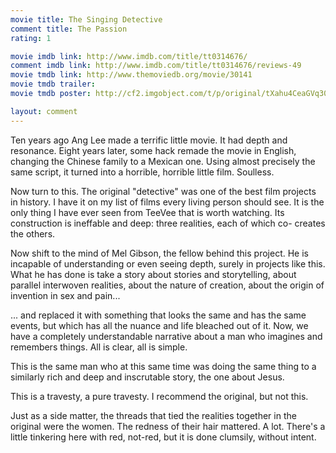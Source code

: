 ```yaml
---
movie title: The Singing Detective
comment title: The Passion
rating: 1

movie imdb link: http://www.imdb.com/title/tt0314676/
comment imdb link: http://www.imdb.com/title/tt0314676/reviews-49
movie tmdb link: http://www.themoviedb.org/movie/30141
movie tmdb trailer: 
movie tmdb poster: http://cf2.imgobject.com/t/p/original/tXahu4CeaGVq30U4fj9QDkhbPbr.jpg

layout: comment
---
```


Ten years ago Ang Lee made a terrific little movie. It had depth and resonance. Eight years later, some hack remade the movie in English, changing the Chinese family to a Mexican one. Using almost precisely the same script, it turned into a horrible, horrible little film. Soulless. 

Now turn to this. The original "detective" was one of the best film projects in history. I have it on my list of films every living person should see. It is the only thing I have ever seen from TeeVee that is worth watching. Its construction is ineffable and deep: three realities, each of which co- creates the others. 

Now shift to the mind of Mel Gibson, the fellow behind this project. He is incapable of understanding or even seeing depth, surely in projects like this. What he has done is take a story about stories and storytelling, about parallel interwoven realities, about the nature of creation, about the origin of invention in sex and pain...

... and replaced it with something that looks the same and has the same events, but which has all the nuance and life bleached out of it. Now, we have a completely understandable narrative about a man who imagines and remembers things. All is clear, all is simple.

This is the same man who at this same time was doing the same thing to a similarly rich and deep and inscrutable story, the one about Jesus.

This is a travesty, a pure travesty. I recommend the original, but not this.

Just as a side matter, the threads that tied the realities together in the original were the women. The redness of their hair mattered. A lot. There's a little tinkering here with red, not-red, but it is done clumsily, without intent.